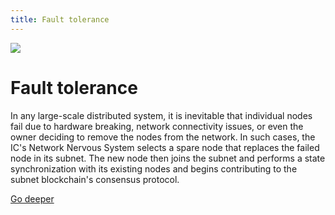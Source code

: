 ```yaml
---
title: Fault tolerance
---
```


![](/img/how-it-works/state-synchronization.600x300.jpg)

# Fault tolerance

In any large-scale distributed system, it is inevitable that individual nodes fail due to hardware breaking, network connectivity issues, or even the owner deciding to remove the nodes from the network.
In such cases, the IC's Network Nervous System selects a spare node that replaces the failed node in its subnet.
The new node then joins the subnet and performs a state synchronization with its existing nodes and begins contributing to the subnet blockchain's consensus protocol.

[Go deeper](/how-it-works/fault-tolerance/)
